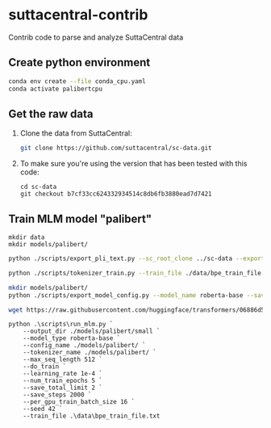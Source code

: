 # suttacentral-contrib
Contrib code to parse and analyze SuttaCentral data


## Create python environment

```bash
conda env create --file conda_cpu.yaml
conda activate palibertcpu
```

## Get the raw data

1. Clone the data from SuttaCentral:

    ```bash
    git clone https://github.com/suttacentral/sc-data.git
    ```

2. To make sure you're using the version that has been tested with this code:

    ```
    cd sc-data
    git checkout b7cf33cc624332934514c8db6fb3880ead7d7421
    ```

## Train MLM model "palibert"

```
mkdir data
mkdir models/palibert/
```

```bash
python ./scripts/export_pli_text.py --sc_root_clone ../sc-data --export_train_file ./data/bpe_train_file.txt
```

```bash
python ./scripts/tokenizer_train.py --train_file ./data/bpe_train_file.txt --save_model ./models/palibert/
```

```bash
mkdir models/palibert/
python ./scripts/export_model_config.py --model_name roberta-base --save_config ./models/palibert/
```

```bash
wget https://raw.githubusercontent.com/huggingface/transformers/06886d5a684228a695b29645993b3be55190bd9c/examples/pytorch/language-modeling/run_mlm.py -O scripts/run_mlm.py
```

```
python .\scripts\run_mlm.py `
    --output_dir ./models/palibert/small `
    --model_type roberta-base `
    --config_name ./models/palibert/ `
    --tokenizer_name ./models/palibert/ `
    --max_seq_length 512 `
    --do_train `
    --learning_rate 1e-4 `
    --num_train_epochs 5 `
    --save_total_limit 2 `
    --save_steps 2000 `
    --per_gpu_train_batch_size 16 `
    --seed 42 `
    --train_file .\data\bpe_train_file.txt
```
